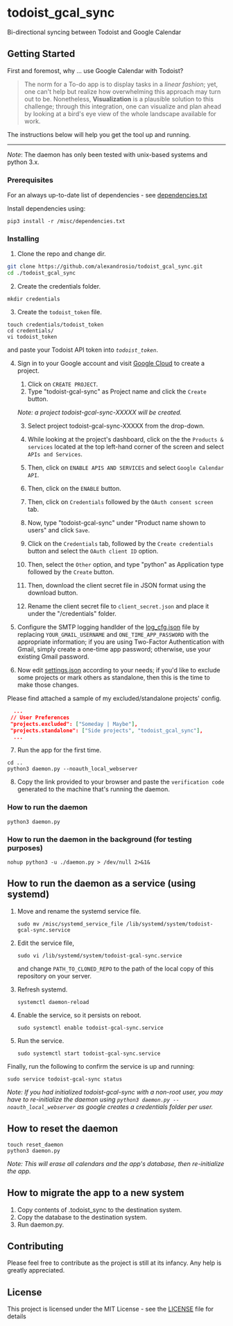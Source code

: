 # todoist_gcal_sync
Bi-directional syncing between Todoist and Google Calendar


## Getting Started
First and foremost, why ... use Google Calendar with Todoist?
> The norm for a To-do app is to display tasks in a *linear fashion*; yet, one can't help but realize how overwhelming this approach may turn out to be.
> Nonetheless, **Visualization** is a plausible solution to this challenge; through this integration, one can visualize and plan ahead by looking at a bird's eye view of the whole landscape available for work.

The instructions below will help you get the tool up and running.


------
*Note*: The daemon has only been tested with unix-based systems and python 3.x.

### Prerequisites
For an always up-to-date list of dependencies - see [dependencies.txt](/misc/dependencies.txt)

Install dependencies using:
```
pip3 install -r /misc/dependencies.txt
```

### Installing
1. Clone the repo and change dir.
```bash
git clone https://github.com/alexandrosio/todoist_gcal_sync.git
cd ./todoist_gcal_sync
```

2. Create the credentials folder.
```shell
mkdir credentials
```

3. Create the `todoist_token` file.
```shell
touch credentials/todoist_token
cd credentials/
vi todoist_token
```
and paste your Todoist API token into _`todoist_token`_.

4. Sign in to your Google account and visit [Google Cloud](https://console.cloud.google.com/cloud-resource-manager) to create a project.
    1. Click on `CREATE PROJECT`.
    2. Type "todoist-gcal-sync" as Project name and click the `Create` button.
    
    _Note: a project todoist-gcal-sync-XXXXX will be created._
    
    3. Select project todoist-gcal-sync-XXXXX from the drop-down.

    4. While looking at the project's dashboard, click on the the `Products & services` located at the top left-hand corner of the screen and select `APIs and Services`.

    5. Then, click on `ENABLE APIS AND SERVICES` and select `Google Calendar API`.

    6. Then, click on the `ENABLE` button.

    7. Then, click on `Credentials` followed by the `OAuth consent screen` tab.

    8. Now, type "todoist-gcal-sync" under "Product name shown to users" and click `Save`.

    9. Click on the `Credentials` tab, followed by the `Create credentials` button and select the `OAuth client ID` option.

    10. Then, select the `Other` option, and type "python" as Application type followed by the `Create` button.

    11. Then, download the client secret file in JSON format using the download button.

    12. Rename the client secret file to `client_secret.json` and place it under the "/credentials" folder.

5. Configure the SMTP logging handlder of the [log_cfg.json](/config/log_cfg.json) file by replacing `YOUR_GMAIL_USERNAME` and `ONE_TIME_APP_PASSWORD` with the appropriate information; if you are using Two-Factor Authentication with Gmail, simply create a one-time app password; otherwise, use your existing Gmail password.

6. Now edit [settings.json](/config/settings.json) according to your needs; if you'd like to exclude some projects or mark others as standalone, then this is the time to make those changes.

Please find attached a sample of my excluded/standalone projects' config.
```json
  ...
 // User Preferences
 "projects.excluded": ["Someday | Maybe"],
 "projects.standalone": ["Side projects", "todoist_gcal_sync"],
  ...
```

7. Run the app for the first time.
```shell
cd ..
python3 daemon.py --noauth_local_webserver
```

8. Copy the link provided to your browser and paste the `verification code` generated to the machine that's running the daemon.

### How to run the daemon
```shell
python3 daemon.py
```

### How to run the daemon in the background (for testing purposes)
```shell
nohup python3 -u ./daemon.py > /dev/null 2>&1&
```

## How to run the daemon as a service (using systemd)
1. Move and rename the systemd service file.
   ```shell
   sudo mv /misc/systemd_service_file /lib/systemd/system/todoist-gcal-sync.service
   ```
2. Edit the service file,
   ```shell
   sudo vi /lib/systemd/system/todoist-gcal-sync.service
   ```
   and change `PATH_TO_CLONED_REPO` to the path of the local copy of this repository on your server.

3. Refresh systemd.
   ```shell
   systemctl daemon-reload
   ```

4. Enable the service, so it persists on reboot.
   ```shell
   sudo systemctl enable todoist-gcal-sync.service
   ```

5. Run the service.
   ```shell
   sudo systemctl start todoist-gcal-sync.service
   ```
Finally, run the following to confirm the service is up and running:
   ```shell
   sudo service todoist-gcal-sync status
   ```
_Note: If you had initialized todoist-gcal-sync with a non-root user, you may have to re-initialize the daemon using `python3 daemon.py --noauth_local_webserver` as google creates a credentials folder per user._
## How to reset the daemon

```shell
touch reset_daemon
python3 daemon.py
```
_Note: This will erase all calendars and the app's database, then re-initialize the app._

## How to migrate the app to a new system

1. Copy contents of .todoist_sync to the destination system.
2. Copy the database to the destination system.
3. Run daemon.py.

## Contributing
Please feel free to contribute as the project is still at its infancy. Any help is greatly appreciated.

## License

This project is licensed under the MIT License - see the [LICENSE](LICENSE) file for details